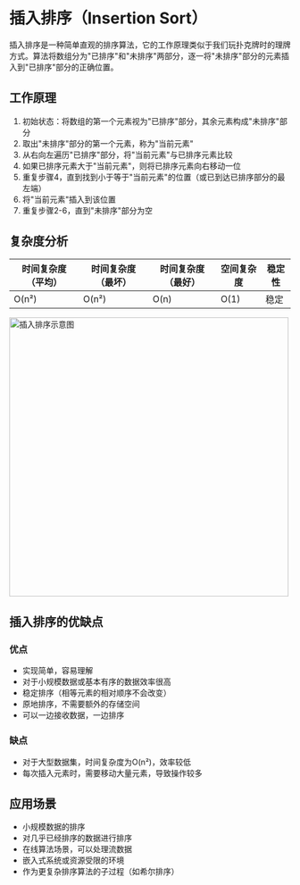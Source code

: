 # 插入排序（Insertion Sort）

插入排序是一种简单直观的排序算法，它的工作原理类似于我们玩扑克牌时的理牌方式。算法将数组分为"已排序"和"未排序"两部分，逐一将"未排序"部分的元素插入到"已排序"部分的正确位置。

## 工作原理

1. 初始状态：将数组的第一个元素视为"已排序"部分，其余元素构成"未排序"部分
2. 取出"未排序"部分的第一个元素，称为"当前元素"
3. 从右向左遍历"已排序"部分，将"当前元素"与已排序元素比较
4. 如果已排序元素大于"当前元素"，则将已排序元素向右移动一位
5. 重复步骤4，直到找到小于等于"当前元素"的位置（或已到达已排序部分的最左端）
6. 将"当前元素"插入到该位置
7. 重复步骤2-6，直到"未排序"部分为空

## 复杂度分析

| 时间复杂度（平均） | 时间复杂度（最坏） | 时间复杂度（最好） | 空间复杂度 | 稳定性 |
|-----------------|-----------------|-----------------|-----------|-------|
| O(n²)           | O(n²)           | O(n)            | O(1)      | 稳定   |

<img src="/AnimatedArea/sorting/InsertionSort/插入排序.png" alt="插入排序示意图" width="500px" />

## 插入排序的优缺点

### 优点
- 实现简单，容易理解
- 对于小规模数据或基本有序的数据效率很高
- 稳定排序（相等元素的相对顺序不会改变）
- 原地排序，不需要额外的存储空间
- 可以一边接收数据，一边排序

### 缺点
- 对于大型数据集，时间复杂度为O(n²)，效率较低
- 每次插入元素时，需要移动大量元素，导致操作较多

## 应用场景
- 小规模数据的排序
- 对几乎已经排序的数据进行排序
- 在线算法场景，可以处理流数据
- 嵌入式系统或资源受限的环境
- 作为更复杂排序算法的子过程（如希尔排序） 
